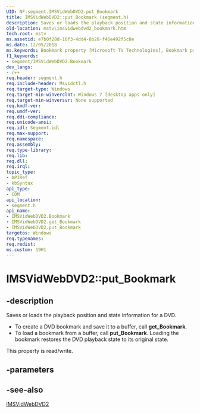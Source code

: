 ```yaml
---
UID: NF:segment.IMSVidWebDVD2.put_Bookmark
title: IMSVidWebDVD2::put_Bookmark (segment.h)
description: Saves or loads the playback position and state information for a DVD.
old-location: mstv\imsvidwebdvd2_bookmark.htm
tech.root: mstv
ms.assetid: e7b0f28d-16f3-4dd4-8b28-f46e492f5c8e
ms.date: 12/05/2018
ms.keywords: Bookmark property [Microsoft TV Technologies], Bookmark property [Microsoft TV Technologies],IMSVidWebDVD2 interface, IMSVidWebDVD2 interface [Microsoft TV Technologies],Bookmark property, IMSVidWebDVD2.Bookmark, IMSVidWebDVD2.put_Bookmark, IMSVidWebDVD2::Bookmark, IMSVidWebDVD2::get_Bookmark, IMSVidWebDVD2::put_Bookmark, mstv.imsvidwebdvd2_bookmark, put_Bookmark, segment/IMSVidWebDVD2::Bookmark, segment/IMSVidWebDVD2::get_Bookmark, segment/IMSVidWebDVD2::put_Bookmark
f1_keywords:
- segment/IMSVidWebDVD2.Bookmark
dev_langs:
- c++
req.header: segment.h
req.include-header: Msvidctl.h
req.target-type: Windows
req.target-min-winverclnt: Windows 7 [desktop apps only]
req.target-min-winversvr: None supported
req.kmdf-ver: 
req.umdf-ver: 
req.ddi-compliance: 
req.unicode-ansi: 
req.idl: Segment.idl
req.max-support: 
req.namespace: 
req.assembly: 
req.type-library: 
req.lib: 
req.dll: 
req.irql: 
topic_type:
- APIRef
- kbSyntax
api_type:
- COM
api_location:
- segment.h
api_name:
- IMSVidWebDVD2.Bookmark
- IMSVidWebDVD2.get_Bookmark
- IMSVidWebDVD2.put_Bookmark
targetos: Windows
req.typenames: 
req.redist: 
ms.custom: 19H1
---
```


# IMSVidWebDVD2::put_Bookmark


## -description


Saves or loads the playback position and state information for a DVD.
<ul>
<li>To create a DVD bookmark and save it to a buffer, call <b>get_Bookmark</b>.</li>
<li>To load a bookmark from a buffer,  call <b>put_Bookmark</b>. Loading the bookmark restores the DVD playback state to its original state.</li>
</ul>This property is read/write.


## -parameters


## -see-also




<a href="https://docs.microsoft.com/windows/desktop/api/segment/nn-segment-imsvidwebdvd2">IMSVidWebDVD2</a>
 

 

